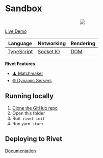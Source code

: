 # Sandbox

<p align="center">
    <img src="./_media/preview_512.png" />
</p>




[Live Demo](https://sandbox.staging2.boatbumpers.io/)


|  Language | Networking | Rendering |
|  --- | --- | --- |
|  [TypeScript](https://www.typescriptlang.org) | [Socket.IO](https://socket.io) | [DOM](https://developer.mozilla.org/en-US/docs/Web/API/Document_Object_Model) |

**Rivet Features**

- [♟️ Matchmaker](https://rivet.gg/docs/matchmaker)
- [🌐 Dynamic Servers](https://rivet.gg/docs/dynamic-servers)


## Running locally

1. [Clone the GitHub repo](https://docs.github.com/en/repositories/creating-and-managing-repositories/cloning-a-repository)
2. Open this folder
3. Run: `rivet init`
4. Run `yarn start`

## Deploying to Rivet

[Documentation](https://rivet.gg/learn/html5/tutorials/crash-course#step-3-publish-your-game)

